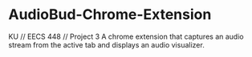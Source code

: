 # AudioBud-Chrome-Extension
KU // EECS 448 // Project 3
A chrome extension that captures an audio stream from the active tab and displays an audio visualizer.
